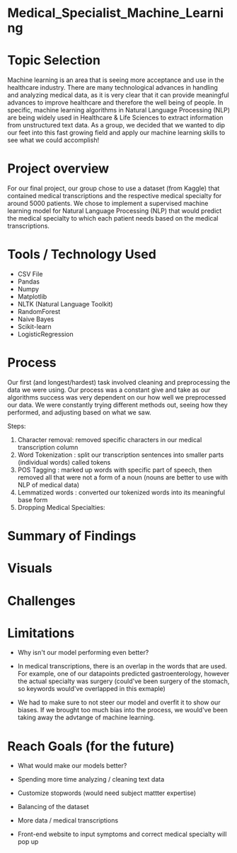 # Medical_Specialist_Machine_Learning


# Topic Selection


Machine learning is an area that is seeing more acceptance and use in the healthcare industry.  There are many technological advances in handling and analyzing medical data, as it is very clear that it can provide meaningful advances to improve healthcare and therefore the well being of people.  In specific, machine learning algorithms in Natural Language Processing (NLP) are being widely used in Healthcare & Life Sciences to extract information from unstructured text data.  As a group, we decided that we wanted to dip our feet into this fast growing field and apply our machine learning skills to see what we could accomplish!


# Project overview

For our final project, our group chose to use a dataset (from Kaggle) that contained medical transcriptions and the respective medical specialty for around 5000 patients. We chose to implement a supervised machine learning model for Natural Language Processing (NLP) that would predict the medical specialty to which each patient needs based on the medical transcriptions.


# Tools / Technology Used

* CSV File                              
* Pandas                                
* Numpy                                 
* Matplotlib                            
* NLTK (Natural Language Toolkit)
* RandomForest
* Naive Bayes
* Scikit-learn
* LogisticRegression

# Process

Our first (and longest/hardest) task involved cleaning and preprocessing the data we were using.  Our process was a constant give and take as our algorithms success was very dependent on our how well we preprocessed our data.  We were constantly trying different methods out, seeing how they performed, and adjusting based on what we saw.

Steps:

1. Character removal: removed specific characters in our medical transcription column 
2. Word Tokenization : split our transcription sentences into smaller parts (individual words) called tokens
3. POS Tagging : marked up words with specific part of speech, then removed all that were not a form of a noun (nouns are better to use with NLP of medical data)
4. Lemmatized words : converted our tokenized words into its meaningful base form 
5. Dropping Medical Specialties: 








# Summary of Findings






# Visuals







# Challenges







# Limitations 

- Why isn't our model performing even better?

* In medical transcriptions, there is an overlap in the words that are used.  For example, one of our datapoints predicted gastroenterology, however the actual specialty was surgery (could've been surgery of the stomach, so keywords would've overlapped in this exmaple) 

* We had to make sure to not steer our model and overfit it to show our biases.  If we brought too much bias into the process, we would've been taking away the advtange of machine learning.


# Reach Goals (for the future)

- What would make our models better?

* Spending more time analyzing / cleaning text data
* Customize stopwords (would need subject mattter expertise)
* Balancing of the dataset
* More data / medical transcriptions

* Front-end website to input symptoms and correct medical specialty will pop up
